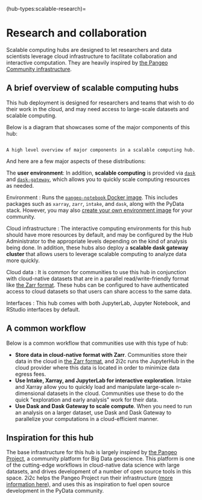 (hub-types:scalable-research)=
# Research and collaboration

Scalable computing hubs are designed to let researchers and data scientists leverage cloud infrastructure to facilitate collaboration and interactive computation.
They are heavily inspired by [the Pangeo Community infrastructure](https://pangeo.io).

## A brief overview of scalable computing hubs

This hub deployment is designed for researchers and teams that wish to do their work in the cloud, and may need access to large-scale datasets and scalable computing.

Below is a diagram that showcases some of the major components of this hub:

```{figure} /images/scalable_research_hub.png

A high level overview of major components in a scalable computing hub.
```

And here are a few major aspects of these distributions:

The **user environment**:  In addition, **scalable computing** is provided via [`dask`](https://dask.org) and [`dask-gateway`](https://gateway.dask.org/), which allows you to quickly scale computing resources as needed.


Environment
: Runs the [`pangeo-notebook` Docker image](https://pangeo-data.github.io/pangeo-stacks/images.html#pangeo-pangeo-notebook).
  This includes packages such as `xarray`, `zarr`, `intake`, and `dask`, along with the PyData stack.
  However, you may also [create your own environment image](environment:image) for your community.

Cloud infrastructure
: The interactive computing environments for this hub should have more resources by default, and may be configured by the Hub Administrator to the appropriate levels depending on the kind of analysis being done.
  In addition, these hubs also deploy a **scalable dask gateway cluster** that allows users to leverage scalable computing to analyze data more quickly.

Cloud data
: It is common for communities to use this hub in conjunction with cloud-native datasets that are in a parallel read/write-friendly format like [the Zarr format](https://zarr.readthedocs.io/).
  These hubs can be configured to have authenticated access to cloud datasets so that users can share access to the same data.

Interfaces
: This hub comes with both JupyterLab, Jupyter Notebook, and RStudio interfaces by default.

## A common workflow

Below is a common workflow that communities use with this type of hub:

- **Store data in cloud-native format with Zarr**. Communities store their data in the cloud in [the Zarr format](https://zarr.readthedocs.io/), and 2i2c runs the JupyterHub in the cloud provider where this data is located in order to minimize data egress fees.
- **Use Intake, Xarray, and JupyterLab for interactive exploration**. Intake and Xarray allow you to quickly load and manipulate large-scale n-dimensional datasets in the cloud.
  Communities use these to do the quick "exploration and early analysis" work for their data.
- **Use Dask and Dask Gateway to scale compute**. When you need to run an analysis on a larger dataset, use Dask and Dask Gateway to parallelize your computations in a cloud-efficient manner.

## Inspiration for this hub

The base infrastructure for this hub is largely inspired by [the Pangeo Project](https://pangeo.io), a community platform for Big Data geoscience.
This platform is one of the cutting-edge workflows in cloud-native data science with large datasets, and drives development of a number of open source tools in this space.
2i2c helps the Pangeo Project run their infrastructure ([more information here](https://medium.com/pangeo/pangeo-2-0-2bedf099582d)), and uses this as inspiration to fuel open source development in the PyData community.
